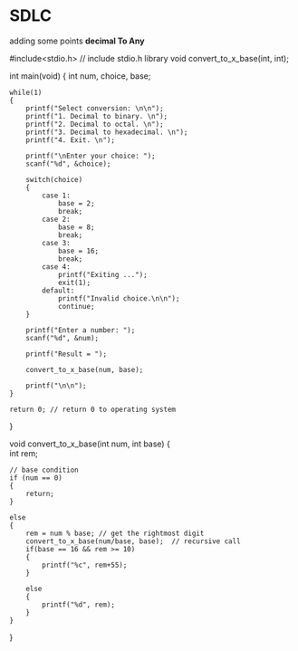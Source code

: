 # SDLC
adding some points
**decimal To Any**

#include<stdio.h> // include stdio.h library
void convert_to_x_base(int, int);

int main(void)
{
    int num, choice, base;

    while(1)
    {
        printf("Select conversion: \n\n");
        printf("1. Decimal to binary. \n");
        printf("2. Decimal to octal. \n");
        printf("3. Decimal to hexadecimal. \n");              
        printf("4. Exit. \n");

        printf("\nEnter your choice: ");
        scanf("%d", &choice);

        switch(choice)
        {
            case 1:
                base = 2;
                break;
            case 2:
                base = 8;
                break;              
            case 3:
                base = 16;
                break;
            case 4:
                printf("Exiting ...");
                exit(1);
            default:
                printf("Invalid choice.\n\n");
                continue;
        }

        printf("Enter a number: ");
        scanf("%d", &num);

        printf("Result = ");

        convert_to_x_base(num, base);

        printf("\n\n");
    }        

    return 0; // return 0 to operating system
}

void convert_to_x_base(int num, int base)
{    
    int rem;

    // base condition
    if (num == 0)
    {
        return;
    }

    else
    {
        rem = num % base; // get the rightmost digit        
        convert_to_x_base(num/base, base);  // recursive call        
        if(base == 16 && rem >= 10)
        {
            printf("%c", rem+55);
        }

        else
        {
            printf("%d", rem);
        }
    }

}
